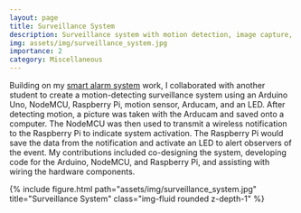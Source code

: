 ```yaml
---
layout: page
title: Surveillance System
description: Surveillance system with motion detection, image capture, and wireless notifications using a Raspberry Pi and Arduino with attachments.
img: assets/img/surveillance_system.jpg
importance: 2
category: Miscellaneous
---
```


<div class="row">
    <div class="col-sm-7 mt-3 mt-md-0">
        <p>
        Building on my <a href="https://nicholasbdunn.github.io/projects/smart_alarm">smart alarm system</a> work, I collaborated with another student to create a motion-detecting surveillance system using an Arduino Uno, NodeMCU, Raspberry Pi, motion sensor, Arducam, and an LED. After detecting motion, a picture was taken with the Arducam and saved onto a computer. The NodeMCU was then used to transmit a wireless notification to the Raspberry Pi to indicate system activation. The Raspberry Pi would save the data from the notification and activate an LED to alert observers of the event. My contributions included co-designing the system, developing code for the Arduino, NodeMCU, and Raspberry Pi, and assisting with wiring the hardware components.
        </p>
    </div>
    <div class="col-sm-5 mt-3 mt-md-0">
        {% include figure.html path="assets/img/surveillance_system.jpg" title="Surveillance System" class="img-fluid rounded z-depth-1" %}
    </div>
</div>